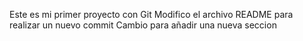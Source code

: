 Este es mi primer proyecto con Git
Modifico el archivo README para realizar un nuevo commit
Cambio para añadir una nueva seccion